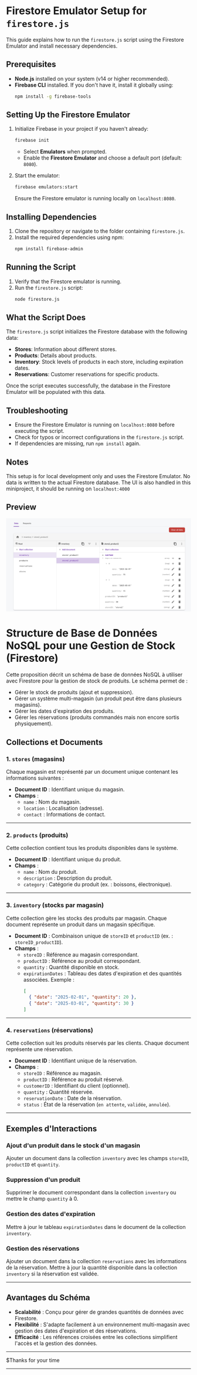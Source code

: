 # Firestore Emulator Setup for `firestore.js`

This guide explains how to run the `firestore.js` script using the Firestore Emulator and install necessary dependencies.

## Prerequisites

- **Node.js** installed on your system (v14 or higher recommended).
- **Firebase CLI** installed. If you don't have it, install it globally using:
  ```bash
  npm install -g firebase-tools
  ```

## Setting Up the Firestore Emulator

1. Initialize Firebase in your project if you haven't already:
   ```bash
   firebase init
   ```
   - Select **Emulators** when prompted.
   - Enable the **Firestore Emulator** and choose a default port (default: `8080`).

2. Start the emulator:
   ```bash
   firebase emulators:start
   ```
   Ensure the Firestore emulator is running locally on `localhost:8080`.

## Installing Dependencies

1. Clone the repository or navigate to the folder containing `firestore.js`.
2. Install the required dependencies using npm:
   ```bash
   npm install firebase-admin
   ```

## Running the Script

1. Verify that the Firestore emulator is running.
2. Run the `firestore.js` script:
   ```bash
   node firestore.js
   ```

## What the Script Does

The `firestore.js` script initializes the Firestore database with the following data:

- **Stores**: Information about different stores.
- **Products**: Details about products.
- **Inventory**: Stock levels of products in each store, including expiration dates.
- **Reservations**: Customer reservations for specific products.

Once the script executes successfully, the database in the Firestore Emulator will be populated with this data.

## Troubleshooting

- Ensure the Firestore Emulator is running on `localhost:8080` before executing the script.
- Check for typos or incorrect configurations in the `firestore.js` script.
- If dependencies are missing, run `npm install` again.

## Notes

This setup is for local development only and uses the Firestore Emulator. No data is written to the actual Firestore database.
The UI is also handled in this miniproject, it should be running on `localhost:4000`

## Preview
![alt text](image.png)



# Structure de Base de Données NoSQL pour une Gestion de Stock (Firestore)

Cette proposition décrit un schéma de base de données NoSQL à utiliser avec Firestore pour la gestion de stock de produits. Le schéma permet de :

- Gérer le stock de produits (ajout et suppression).
- Gérer un système multi-magasin (un produit peut être dans plusieurs magasins).
- Gérer les dates d'expiration des produits.
- Gérer les réservations (produits commandés mais non encore sortis physiquement).

## Collections et Documents

### 1. `stores` (magasins)
Chaque magasin est représenté par un document unique contenant les informations suivantes :

- **Document ID** : Identifiant unique du magasin.
- **Champs** :
  - `name` : Nom du magasin.
  - `location` : Localisation (adresse).
  - `contact` : Informations de contact.

---

### 2. `products` (produits)
Cette collection contient tous les produits disponibles dans le système.

- **Document ID** : Identifiant unique du produit.
- **Champs** :
  - `name` : Nom du produit.
  - `description` : Description du produit.
  - `category` : Catégorie du produit (ex. : boissons, électronique).

---

### 3. `inventory` (stocks par magasin)
Cette collection gère les stocks des produits par magasin. Chaque document représente un produit dans un magasin spécifique.

- **Document ID** : Combinaison unique de `storeID` et `productID` (ex. : `storeID_productID`).
- **Champs** :
  - `storeID` : Référence au magasin correspondant.
  - `productID` : Référence au produit correspondant.
  - `quantity` : Quantité disponible en stock.
  - `expirationDates` : Tableau des dates d'expiration et des quantités associées. Exemple :
    ```json
    [
      { "date": "2025-02-01", "quantity": 20 },
      { "date": "2025-03-01", "quantity": 30 }
    ]
    ```

---

### 4. `reservations` (réservations)
Cette collection suit les produits réservés par les clients. Chaque document représente une réservation.

- **Document ID** : Identifiant unique de la réservation.
- **Champs** :
  - `storeID` : Référence au magasin.
  - `productID` : Référence au produit réservé.
  - `customerID` : Identifiant du client (optionnel).
  - `quantity` : Quantité réservée.
  - `reservationDate` : Date de la réservation.
  - `status` : État de la réservation (`en attente`, `validée`, `annulée`).

---

## Exemples d'Interactions

### Ajout d'un produit dans le stock d'un magasin
Ajouter un document dans la collection `inventory` avec les champs `storeID`, `productID` et `quantity`.

### Suppression d'un produit
Supprimer le document correspondant dans la collection `inventory` ou mettre le champ `quantity` à 0.

### Gestion des dates d'expiration
Mettre à jour le tableau `expirationDates` dans le document de la collection `inventory`.

### Gestion des réservations
Ajouter un document dans la collection `reservations` avec les informations de la réservation. Mettre à jour la quantité disponible dans la collection `inventory` si la réservation est validée.

---

## Avantages du Schéma

- **Scalabilité** : Conçu pour gérer de grandes quantités de données avec Firestore.
- **Flexibilité** : S'adapte facilement à un environnement multi-magasin avec gestion des dates d'expiration et des réservations.
- **Efficacité** : Les références croisées entre les collections simplifient l'accès et la gestion des données.

---

$Thanks for your time

---
